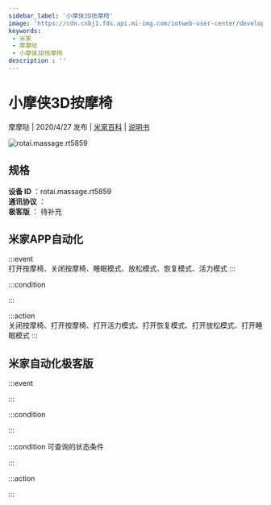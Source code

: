 ```yaml
---
sidebar_label: '小摩侠3D按摩椅'
image: 'https://cdn.cnbj1.fds.api.mi-img.com/iotweb-user-center/developer_1679047688921QzPU3iMN.png?GalaxyAccessKeyId=AKVGLQWBOVIRQ3XLEW&Expires=9223372036854775807&Signature=FoU7RiqQmtEvORBZK+xvdVvpy9U='
keywords: 
 - 米家
 - 摩摩哒
 - 小摩侠3D按摩椅
description : ''
---
```

# 小摩侠3D按摩椅

摩摩哒 | 2020/4/27 发布 | [米家百科](https://home.mi.com/webapp/content/baike/product/index.html?model=rotai.massage.rt5859) | [说明书](https://home.mi.com/views/introduction.html?model=rotai.massage.rt5859&region=cn)

![rotai.massage.rt5859](https://cdn.cnbj1.fds.api.mi-img.com/iotweb-user-center/developer_1679047688921QzPU3iMN.png?GalaxyAccessKeyId=AKVGLQWBOVIRQ3XLEW&Expires=9223372036854775807&Signature=FoU7RiqQmtEvORBZK+xvdVvpy9U=)

## 规格  
> 
**设备 ID** ：rotai.massage.rt5859  
**通讯协议** ：  
**极客版**  ： 待补充 


## 米家APP自动化  

:::event  
打开按摩椅、关闭按摩椅、睡眠模式、放松模式、恢复模式、活力模式
:::

:::condition  

:::

:::action   
关闭按摩椅、打开按摩椅、打开活力模式、打开恢复模式、打开放松模式、打开睡眠模式
:::

## 米家自动化极客版  

:::event  

:::

:::condition  

:::

:::condition 可查询的状态条件  

:::

:::action  

:::

        

